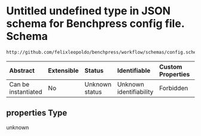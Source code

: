 # Untitled undefined type in JSON schema for Benchpress config file. Schema

```txt
http://github.com/felixleopoldo/benchpress/workflow/schemas/config.schema.json#/definitions/trilearn_rand_bandmat/properties
```



| Abstract            | Extensible | Status         | Identifiable            | Custom Properties | Additional Properties | Access Restrictions | Defined In                                                        |
| :------------------ | :--------- | :------------- | :---------------------- | :---------------- | :-------------------- | :------------------ | :---------------------------------------------------------------- |
| Can be instantiated | No         | Unknown status | Unknown identifiability | Forbidden         | Allowed               | none                | [config.schema.json\*](config.schema.json "open original schema") |

## properties Type

unknown
